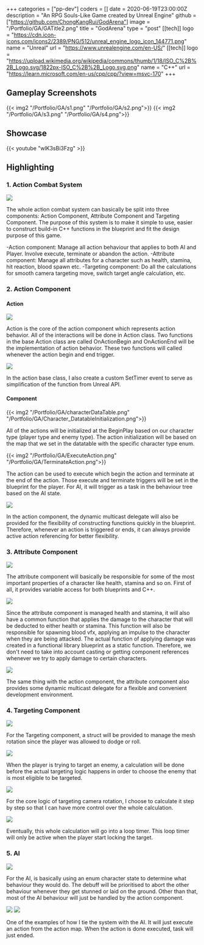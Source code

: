 +++
categories = ["pp-dev"]
coders = []
date = 2020-06-19T23:00:00Z
description = "An RPG Souls-Like Game created by Unreal Engine"
github = ["https://github.com/ChongKangRui/GodArena"]
image = "/Portfolio/GA/GATitle2.png"
title = "GodArena"
type = "post"
[[tech]]
logo = "https://cdn.icon-icons.com/icons2/2389/PNG/512/unreal_engine_logo_icon_144771.png"
name = "Unreal"
url = "https://www.unrealengine.com/en-US/"
[[tech]]
logo = "https://upload.wikimedia.org/wikipedia/commons/thumb/1/18/ISO_C%2B%2B_Logo.svg/1822px-ISO_C%2B%2B_Logo.svg.png"
name = "C++"
url = "https://learn.microsoft.com/en-us/cpp/cpp/?view=msvc-170"
+++

## Gameplay Screenshots

{{< img2 "/Portfolio/GA/s1.png" "/Portfolio/GA/s2.png">}}
{{< img2 "/Portfolio/GA/s3.png" "/Portfolio/GA/s4.png">}}


## Showcase

{{< youtube "wlK3sBi3Fzg" >}}


## Highlighting


### 1. Action Combat System

![](/Portfolio/GA/SystemDiagram.png)

The whole action combat system can basically be split into three components: Action Component, Attribute Component and Targeting Component. The purpose of this system is to make it simple to use, easier to construct build-in C++ functions in the blueprint and fit the design purpose of this game.

-Action component: Manage all action behaviour that applies to both AI and Player. Involve execute, terminate or abandon the action.
-Attribute component: Manage all attributes for a character such as health, stamina, hit reaction, blood spawn etc.
-Targeting component: Do all the calculations for smooth camera targeting move, switch target angle calculation, etc.

### 2. Action Component

#### Action

![](/Portfolio/GA/Action.png)

Action is the core of the action component which represents action behavior. All of the interactions will be done in Action class.  Two functions in the base Action class are called OnActionBegin and OnActionEnd will be the implementation of action behavior. These two functions will called whenever the action begin and end trigger.

![](/Portfolio/GA/ActionTimer.png)


In the action base class, I also create a custom SetTimer event to serve as simplification of the function from Unreal API.

#### Component

{{< img2 "/Portfolio/GA/characterDataTable.png" "/Portfolio/GA/Character_DatatableInitialization.png">}}

All of the actions will be initialized at the BeginPlay based on our character type (player type and enemy type). The action initialization will be based on the map that we set in the datatable with the specific character type enum. 

{{< img2 "/Portfolio/GA/ExecuteAction.png" "/Portfolio/GA/TerminateAction.png">}}

The action can be used to execute which begin the action and terminate at the end of the action. Those execute and terminate triggers will be set in the blueprint for the player. For AI, it will trigger as a task in the behaviour tree based on the AI state.

![](/Portfolio/GA/ActionComponentDelegate.png)

In the action component, the dynamic multicast delegate will also be provided for the flexibility of constructing functions quickly in the blueprint. Therefore, whenever an action is triggered or ends, it can always provide active action referencing for better flexibility. 

### 3. Attribute Component

![](/Portfolio/GA/AttributeGetter.png)

The attribute component will basically be responsible for some of the most important properties of a character like health, stamina and so on. First of all, it provides variable access for both blueprints and C++.

![](/Portfolio/GA/ApplyDamage.png)

Since the attribute component is managed health and stamina, it will also have a common function that applies the damage to the character that will be deducted to either health or stamina. This function will also be responsible for spawning blood vfx, applying an impulse to the character when they are being attacked. The actual function of applying damage was created in a functional library blueprint as a static function. Therefore, we don't need to take into account casting or getting component references whenever we try to apply damage to certain characters.

![](/Portfolio/GA/AttributeDelegate.png)

The same thing with the action component, the attribute component also provides some dynamic multicast delegate for a flexible and convenient development environment.

### 4. Targeting Component

![](/Portfolio/GA/TargetingComponentStruct.png)

For the Targeting component, a struct will be provided to manage the mesh rotation since the player was allowed to dodge or roll.

![](/Portfolio/GA/BeginTargetLogic.png)

When the player is trying to target an enemy, a calculation will be done before the actual targeting logic happens in order to choose the enemy that is most eligible to be targeted.

![](/Portfolio/GA/TargetingTickLogic2.png)

For the core logic of targeting camera rotation, I choose to calculate it step by step so that I can have more control over the whole calculation. 

![](/Portfolio/GA/TargetingTickLogic.png)

Eventually, this whole calculation will go into a loop timer. This loop timer will only be active when the player start locking the target.

### 5. AI

![](/Portfolio/GA/AIExample.png)

For the AI, is basically using an enum character state to determine what behaviour they would do. The debuff will be prioritised to abort the other behaviour whenever they get stunned or laid on the ground. Other than that, most of the AI behaviour will just be handled by the action component.

![](/Portfolio/GA/AIExecuteActionTask.png)
![](/Portfolio/GA/AIExecuteAction.png)

One of the examples of how I tie the system with the AI. It will just execute an action from the action map. When the action is done executed, task will just ended.

